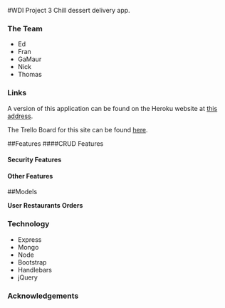 #WDI Project 3
Chill dessert delivery app.



### The Team
* Ed
* Fran
* GaMaur
* Nick
* Thomas

### Links
A version of this application can be found on the Heroku website at [this address](http://sugar-rush.herokuapp.com/).

The Trello Board for this site can be found [here](https://trello.com/b/BZfTctKa/sugar-rush).


##Features
####CRUD Features

#### Security Features

#### Other Features


##Models

**User**
**Restaurants**
**Orders**



### Technology
* Express
* Mongo
* Node
* Bootstrap
* Handlebars
* jQuery

### Acknowledgements
